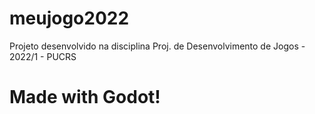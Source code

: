 # meujogo2022
Projeto desenvolvido na disciplina Proj. de Desenvolvimento de Jogos - 2022/1 - PUCRS

# Made with Godot!

